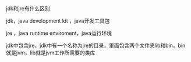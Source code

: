 jdk和jre有什么区别

jdk，java development kit ，java开发工具包

jre ，java runtime enviroment，java运行环境

jdk中包含jre，jdk中有一个名称为jre的目录，里面包含两个文件夹lib和bin，bin就是jvm，lib就是jvm工作所需要的类库

